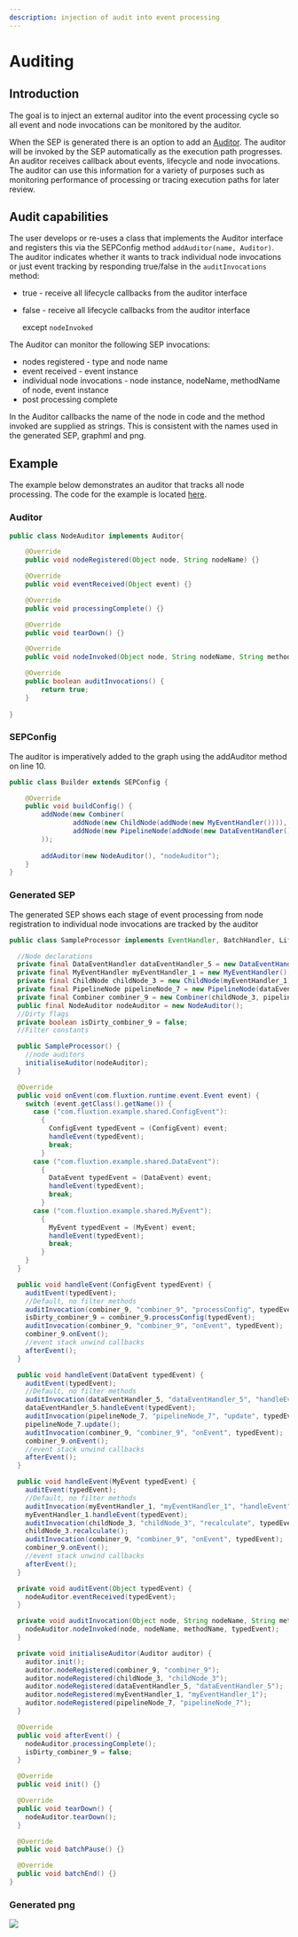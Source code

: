 ```yaml
---
description: injection of audit into event processing
---
```


# Auditing

## Introduction

The goal is to inject an external auditor into the event processing cycle so all event and node invocations can be monitored by the auditor. 

When the SEP is generated there is an option to add an [Auditor](https://github.com/v12technology/fluxtion/blob/master/api/src/main/java/com/fluxtion/runtime/audit/Auditor.java). The auditor will be invoked by the SEP automatically as the execution path progresses. An auditor receives callback about events, lifecycle and node invocations. The auditor can use this information for a variety of purposes such as monitoring performance of processing or tracing execution paths for later review.

## Audit capabilities

The user develops or re-uses a class that implements the Auditor interface and registers this via the SEPConfig method `addAuditor(name, Auditor)`. The auditor indicates whether it wants to track individual node invocations or just event tracking by responding true/false in the `auditInvocations` method:

* true - receive all lifecycle callbacks from the auditor interface
* false - receive all lifecycle callbacks from the auditor interface

   except `nodeInvoked`

The Auditor can monitor the following SEP invocations:

* nodes registered - type and node name
* event received - event instance
* individual node invocations -  node instance, nodeName, methodName of node, event instance
* post processing complete

In the Auditor callbacks the name of the node in code and the method invoked are supplied as strings. This is consistent with the names used in the generated SEP, graphml and png.

## Example

The example below demonstrates an auditor that tracks all node processing. The code for the example is located [here](https://github.com/v12technology/fluxtion/tree/master/examples/documentation-examples/src/main/java/com/fluxtion/example/core/audit).

### Auditor

```java
public class NodeAuditor implements Auditor{

    @Override
    public void nodeRegistered(Object node, String nodeName) {}

    @Override
    public void eventReceived(Object event) {}

    @Override
    public void processingComplete() {}

    @Override
    public void tearDown() {}

    @Override
    public void nodeInvoked(Object node, String nodeName, String methodName, Object event) {}

    @Override
    public boolean auditInvocations() {
        return true;
    }
    
}
```

### SEPConfig

The auditor is imperatively added to the graph using the addAuditor method on line 10.

```java
public class Builder extends SEPConfig {

    @Override
    public void buildConfig() {
        addNode(new Combiner( 
                addNode(new ChildNode(addNode(new MyEventHandler()))),
                addNode(new PipelineNode(addNode(new DataEventHandler())))
        ));
        
        addAuditor(new NodeAuditor(), "nodeAuditor");
    }
}
```

### Generated SEP

The generated SEP shows each stage of event processing from node registration to individual node invocations are tracked by the auditor

```java
public class SampleProcessor implements EventHandler, BatchHandler, Lifecycle {

  //Node declarations
  private final DataEventHandler dataEventHandler_5 = new DataEventHandler();
  private final MyEventHandler myEventHandler_1 = new MyEventHandler();
  private final ChildNode childNode_3 = new ChildNode(myEventHandler_1);
  private final PipelineNode pipelineNode_7 = new PipelineNode(dataEventHandler_5);
  private final Combiner combiner_9 = new Combiner(childNode_3, pipelineNode_7);
  public final NodeAuditor nodeAuditor = new NodeAuditor();
  //Dirty flags
  private boolean isDirty_combiner_9 = false;
  //Filter constants

  public SampleProcessor() {
    //node auditors
    initialiseAuditor(nodeAuditor);
  }

  @Override
  public void onEvent(com.fluxtion.runtime.event.Event event) {
    switch (event.getClass().getName()) {
      case ("com.fluxtion.example.shared.ConfigEvent"):
        {
          ConfigEvent typedEvent = (ConfigEvent) event;
          handleEvent(typedEvent);
          break;
        }
      case ("com.fluxtion.example.shared.DataEvent"):
        {
          DataEvent typedEvent = (DataEvent) event;
          handleEvent(typedEvent);
          break;
        }
      case ("com.fluxtion.example.shared.MyEvent"):
        {
          MyEvent typedEvent = (MyEvent) event;
          handleEvent(typedEvent);
          break;
        }
    }
  }

  public void handleEvent(ConfigEvent typedEvent) {
    auditEvent(typedEvent);
    //Default, no filter methods
    auditInvocation(combiner_9, "combiner_9", "processConfig", typedEvent);
    isDirty_combiner_9 = combiner_9.processConfig(typedEvent);
    auditInvocation(combiner_9, "combiner_9", "onEvent", typedEvent);
    combiner_9.onEvent();
    //event stack unwind callbacks
    afterEvent();
  }

  public void handleEvent(DataEvent typedEvent) {
    auditEvent(typedEvent);
    //Default, no filter methods
    auditInvocation(dataEventHandler_5, "dataEventHandler_5", "handleEvent", typedEvent);
    dataEventHandler_5.handleEvent(typedEvent);
    auditInvocation(pipelineNode_7, "pipelineNode_7", "update", typedEvent);
    pipelineNode_7.update();
    auditInvocation(combiner_9, "combiner_9", "onEvent", typedEvent);
    combiner_9.onEvent();
    //event stack unwind callbacks
    afterEvent();
  }

  public void handleEvent(MyEvent typedEvent) {
    auditEvent(typedEvent);
    //Default, no filter methods
    auditInvocation(myEventHandler_1, "myEventHandler_1", "handleEvent", typedEvent);
    myEventHandler_1.handleEvent(typedEvent);
    auditInvocation(childNode_3, "childNode_3", "recalculate", typedEvent);
    childNode_3.recalculate();
    auditInvocation(combiner_9, "combiner_9", "onEvent", typedEvent);
    combiner_9.onEvent();
    //event stack unwind callbacks
    afterEvent();
  }

  private void auditEvent(Object typedEvent) {
    nodeAuditor.eventReceived(typedEvent);
  }

  private void auditInvocation(Object node, String nodeName, String methodName, Object typedEvent) {
    nodeAuditor.nodeInvoked(node, nodeName, methodName, typedEvent);
  }

  private void initialiseAuditor(Auditor auditor) {
    auditor.init();
    auditor.nodeRegistered(combiner_9, "combiner_9");
    auditor.nodeRegistered(childNode_3, "childNode_3");
    auditor.nodeRegistered(dataEventHandler_5, "dataEventHandler_5");
    auditor.nodeRegistered(myEventHandler_1, "myEventHandler_1");
    auditor.nodeRegistered(pipelineNode_7, "pipelineNode_7");
  }

  @Override
  public void afterEvent() {
    nodeAuditor.processingComplete();
    isDirty_combiner_9 = false;
  }

  @Override
  public void init() {}

  @Override
  public void tearDown() {
    nodeAuditor.tearDown();
  }

  @Override
  public void batchPause() {}

  @Override
  public void batchEnd() {}
}

```

### Generated png

![](../.gitbook/assets/sampleprocessor%20%2810%29.png)

